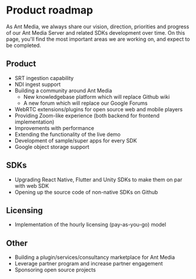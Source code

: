 # Product roadmap

As Ant Media, we always share our vision, direction, priorities and progress of our Ant Media Server and related SDKs development over time. On this page, you'll find the most important areas we are working on, and expect to be completed.

Product
-------

*   SRT ingestion capability
*   NDI ingest support
*   Building a community around Ant Media
    *   New knowledgebase platform which will replace Github wiki
    *   A new forum which will replace our Google Forums
*   WebRTC extensions/plugins for open source web and mobile players
*   Providing Zoom-like experience (both backend for frontend implementation)
*   Improvements with performance
*   Extending the functionality of the live demo
*   Development of sample/super apps for every SDK
*   Google object storage support

SDKs
----

*   Upgrading React Native, Flutter and Unity SDKs to make them on par with web SDK
*   Opening up the source code of non-native SDKs on Github

Licensing
---------

*   Implementation of the hourly licensing (pay-as-you-go) model

Other
-----

*   Building a plugin/services/consultancy marketplace for Ant Media
*   Leverage partner program and increase partner engagement
*   Sponsoring open source projects